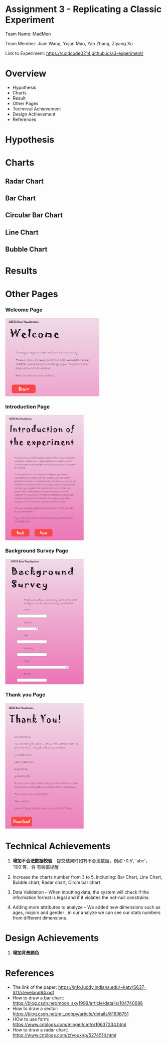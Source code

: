 Assignment 3 - Replicating a Classic Experiment  
===

Team Name: MadMen

Team Member: Jiani Wang, Yujun Mao, Yan Zhang, Ziyang Xu

Link to Experiment: https://coldcode0214.github.io/a3-experiment/

Overview
===
- Hypothesis
- Charts
- Result
- Other Pages
- Technical Achievement
- Design Achievement
- References

# Hypothesis


# Charts

## Radar Chart

## Bar Chart

## Circular Bar Chart

## Line Chart

## Bubble Chart


# Results


# Other Pages

### Welcome Page
<img src="https://github.com/ColdCode0214/a3-experiment/blob/main/img/welcome%20page.png" width = "300" height = "250" alt="" align=center />

### Introduction Page
<img src="https://github.com/ColdCode0214/a3-experiment/blob/main/img/Introduction%20Page.png" width = "250" height = "400" alt="" align=center />

### Background Survey Page
<img src="https://github.com/ColdCode0214/a3-experiment/blob/main/img/Survey%20Page.png" width = "250" height = "400" alt="" align=center />

### Thank you Page
<img src="https://github.com/ColdCode0214/a3-experiment/blob/main/img/Thank%20You%20Page.png" width = "250" height = "400" alt="" align=center />


# Technical Achievements
1. **增加不合法数据校验** - 提交结果时如有不合法数据，例如‘-0.5’, 'abc'， ‘100’等，将  有弹窗提醒
1.	Increase the charts number from 3 to 5, including: Bar Chart, Line Chart, Bubble chart, Radar chart, Circle bar chart

2.	Data Validation – When inputting data, the system will check if the information format is legal and if it violates the not-null constrains.

3.	Adding more attributes to analyze – We added new dimensions such as ages, majors and gender , in our analyze we can see our stats numbers from different dimensions.


# Design Achievements
1. **增加背景颜色**

# References

- The link of the paper: https://info.luddy.indiana.edu/~katy/S637-S11/cleveland84.pdf
- How to draw a bar chart: https://blog.csdn.net/moon_sky1999/article/details/104740686
- How to draw a sector: https://blog.csdn.net/mr_poppy/article/details/81636751
- HOw to use form: https://www.cnblogs.com/mingerlcm/p/10637234.html
- How to draw a radar chart: https://www.cnblogs.com/zfyouxi/p/5274514.html



